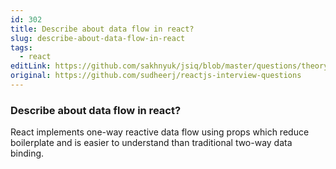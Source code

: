```yaml
---
id: 302
title: Describe about data flow in react?
slug: describe-about-data-flow-in-react
tags:
  - react
editLink: https://github.com/sakhnyuk/jsiq/blob/master/questions/theory/react/302.md
original: https://github.com/sudheerj/reactjs-interview-questions
---
```


### Describe about data flow in react?

React implements one-way reactive data flow using props which reduce boilerplate and is easier to understand than traditional two-way data binding.